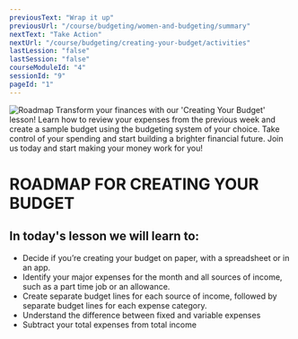 ```yaml
---
previousText: "Wrap it up"
previousUrl: "/course/budgeting/women-and-budgeting/summary"
nextText: "Take Action"
nextUrl: "/course/budgeting/creating-your-budget/activities"
lastLession: "false"
lastSession: "false"
courseModuleId: "4"
sessionId: "9"
pageId: "1"
---
```



![Roadmap](/assets/img/roadmap.png)
<sparkle-character-intro class="shift-up-overlap" position="right" character="yuna">
Transform your finances with our 'Creating Your Budget' lesson! Learn how to review your expenses from the previous week and create a sample budget using the budgeting system of your choice. Take control of your spending and start building a brighter financial future. Join us today and start making your money work for you!</sparkle-character-intro>

# ROADMAP FOR CREATING YOUR BUDGET

## In today's lesson we will learn to:

- Decide if you’re creating your budget on paper, with a spreadsheet or in an app.
- Identify your major expenses for the month and all sources of income, such as a part time job or an allowance.
- Create separate budget lines for each source of income, followed by separate budget lines for each expense category.
- Understand the difference between fixed and variable expenses
- Subtract your total expenses from total income


<!---
# Warm Up

- Review your expenses that you tracked over the previous week. What were your needs? What were your wants? Record this information.
-->
